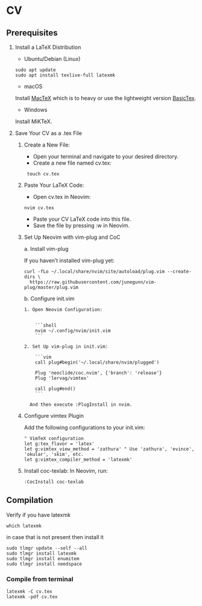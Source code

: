 # CV

## Prerequisites

1.  Install a LaTeX Distribution

    - Ubuntu/Debian (Linux)

    ```shell
    sudo apt update
    sudo apt install texlive-full latexmk
    ```

    - macOS

    Install [MacTeX](https://tug.org/mactex/) which is to heavy or use the lightweight
    version [BasicTex](https://tug.org/mactex/morepackages.html).

    - Windows

    Install MiKTeX.

2.  Save Your CV as a .tex File

    1.  Create a New File:

        - Open your terminal and navigate to your desired directory.
        - Create a new file named cv.tex:

        ```shell
         touch cv.tex
        ```

    2.  Paste Your LaTeX Code:

        - Open cv.tex in Neovim:

        ```shell
        nvim cv.tex
        ```

        - Paste your CV LaTeX code into this file.
        - Save the file by pressing :w in Neovim.

    3.  Set Up Neovim with vim-plug and CoC

        a. Install vim-plug

        If you haven’t installed vim-plug yet:

        ```shell
        curl -fLo ~/.local/share/nvim/site/autoload/plug.vim --create-dirs \
          https://raw.githubusercontent.com/junegunn/vim-plug/master/plug.vim
        ```

        b. Configure init.vim

            1. Open Neovim Configuration:


                ```shell
                nvim ~/.config/nvim/init.vim
                ```

            2. Set Up vim-plug in init.vim:

                ```vim
                call plug#begin('~/.local/share/nvim/plugged')

                Plug 'neoclide/coc.nvim', {'branch': 'release'}
                Plug 'lervag/vimtex'

                call plug#end()
                ```

              And then execute :PlugInstall in nvim.

    4.  Configure vimtex Plugin

        Add the following configurations to your init.vim:

        ```vim
        " VimTeX configuration
        let g:tex_flavor = 'latex'
        let g:vimtex_view_method = 'zathura' " Use 'zathura', 'evince', 'okular', 'skim', etc.
        let g:vimtex_compiler_method = 'latexmk'
        ```

    5.  Install coc-texlab:
        In Neovim, run:

        ```vim
        :CocInstall coc-texlab
        ```

## Compilation

Verify if you have latexmk

```shell
which latexmk
```

in case that is not present then install it

```shell
sudo tlmgr update --self --all
sudo tlmgr install latexmk
sudo tlmgr install enumitem
sudo tlmgr install needspace
```

### Compile from terminal

```shell
latexmk -C cv.tex
latexmk -pdf cv.tex
```
